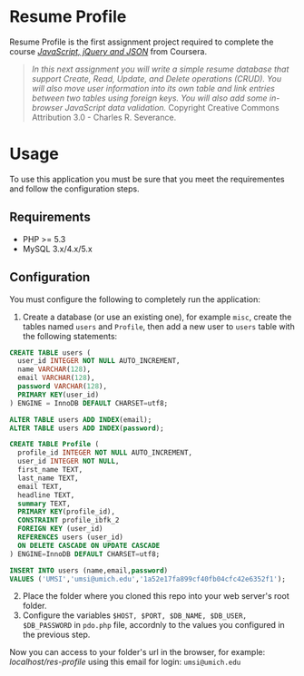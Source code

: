 # Resume Profile
Resume Profile is the first assignment project required to complete the course *[JavaScript, jQuery and JSON](https://www.coursera.org/learn/javascript-jquery-json/home/welcome)* from Coursera.

> *In this next assignment you will write a simple resume database that support Create, Read, Update, and Delete operations (CRUD). You will also move user information into its own table and link entries between two tables using foreign keys. You will also add some in-browser JavaScript data validation.*
> Copyright Creative Commons Attribution 3.0 - Charles R. Severance.

# Usage
To use this application you must be sure that you meet the requirementes and follow the configuration steps.

## Requirements

 - PHP >= 5.3
 - MySQL 3.x/4.x/5.x

## Configuration
You must configure the following to completely run the application:

 1. Create a database (or use an existing one), for example `misc`, create the tables named `users` and `Profile`, then add a new user to `users` table with the following statements:
```sql
CREATE TABLE users (
  user_id INTEGER NOT NULL AUTO_INCREMENT,
  name VARCHAR(128),
  email VARCHAR(128),
  password VARCHAR(128),
  PRIMARY KEY(user_id)
) ENGINE = InnoDB DEFAULT CHARSET=utf8;

ALTER TABLE users ADD INDEX(email);
ALTER TABLE users ADD INDEX(password);

CREATE TABLE Profile (
  profile_id INTEGER NOT NULL AUTO_INCREMENT,
  user_id INTEGER NOT NULL,
  first_name TEXT,
  last_name TEXT,
  email TEXT,
  headline TEXT,
  summary TEXT,
  PRIMARY KEY(profile_id),
  CONSTRAINT profile_ibfk_2
  FOREIGN KEY (user_id)
  REFERENCES users (user_id)
  ON DELETE CASCADE ON UPDATE CASCADE
) ENGINE=InnoDB DEFAULT CHARSET=utf8;

INSERT INTO users (name,email,password)
VALUES ('UMSI','umsi@umich.edu','1a52e17fa899cf40fb04cfc42e6352f1');
```
2. Place the folder where you cloned this repo into your web server's root folder.
3. Configure the variables `$HOST, $PORT, $DB_NAME, $DB_USER, $DB_PASSWORD` in `pdo.php` file, accordnly to the values you configured in the previous step.

Now you can access to your folder's url in the browser, for example: *localhost/res-profile* using this email for login: `umsi@umich.edu`